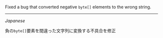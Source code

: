 Fixed a bug that converted negative `byte[]` elements to the wrong string.

---
*Japanese*

負の`byte[]`要素を間違った文字列に変換する不具合を修正

